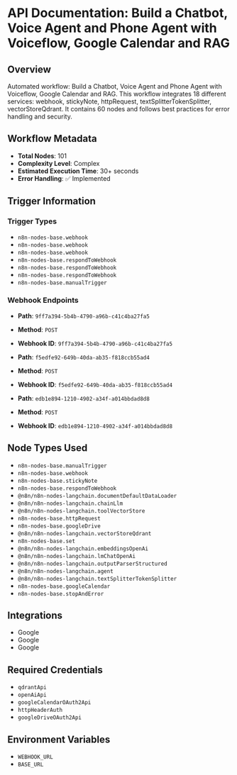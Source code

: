 # API Documentation: Build a Chatbot, Voice Agent and Phone Agent with Voiceflow, Google Calendar and RAG

## Overview
Automated workflow: Build a Chatbot, Voice Agent and Phone Agent with Voiceflow, Google Calendar and RAG. This workflow integrates 18 different services: webhook, stickyNote, httpRequest, textSplitterTokenSplitter, vectorStoreQdrant. It contains 60 nodes and follows best practices for error handling and security.

## Workflow Metadata
- **Total Nodes**: 101
- **Complexity Level**: Complex
- **Estimated Execution Time**: 30+ seconds
- **Error Handling**: ✅ Implemented

## Trigger Information
### Trigger Types
- `n8n-nodes-base.webhook`
- `n8n-nodes-base.webhook`
- `n8n-nodes-base.webhook`
- `n8n-nodes-base.respondToWebhook`
- `n8n-nodes-base.respondToWebhook`
- `n8n-nodes-base.respondToWebhook`
- `n8n-nodes-base.manualTrigger`

### Webhook Endpoints
- **Path**: `9ff7a394-5b4b-4790-a96b-c41c4ba27fa5`
- **Method**: `POST`
- **Webhook ID**: `9ff7a394-5b4b-4790-a96b-c41c4ba27fa5`

- **Path**: `f5edfe92-649b-40da-ab35-f818ccb55ad4`
- **Method**: `POST`
- **Webhook ID**: `f5edfe92-649b-40da-ab35-f818ccb55ad4`

- **Path**: `edb1e894-1210-4902-a34f-a014bbdad8d8`
- **Method**: `POST`
- **Webhook ID**: `edb1e894-1210-4902-a34f-a014bbdad8d8`


## Node Types Used
- `n8n-nodes-base.manualTrigger`
- `n8n-nodes-base.webhook`
- `n8n-nodes-base.stickyNote`
- `n8n-nodes-base.respondToWebhook`
- `@n8n/n8n-nodes-langchain.documentDefaultDataLoader`
- `@n8n/n8n-nodes-langchain.chainLlm`
- `@n8n/n8n-nodes-langchain.toolVectorStore`
- `n8n-nodes-base.httpRequest`
- `n8n-nodes-base.googleDrive`
- `@n8n/n8n-nodes-langchain.vectorStoreQdrant`
- `n8n-nodes-base.set`
- `@n8n/n8n-nodes-langchain.embeddingsOpenAi`
- `@n8n/n8n-nodes-langchain.lmChatOpenAi`
- `@n8n/n8n-nodes-langchain.outputParserStructured`
- `@n8n/n8n-nodes-langchain.agent`
- `@n8n/n8n-nodes-langchain.textSplitterTokenSplitter`
- `n8n-nodes-base.googleCalendar`
- `n8n-nodes-base.stopAndError`

## Integrations
- Google
- Google
- Google

## Required Credentials
- `qdrantApi`
- `openAiApi`
- `googleCalendarOAuth2Api`
- `httpHeaderAuth`
- `googleDriveOAuth2Api`

## Environment Variables
- `WEBHOOK_URL`
- `BASE_URL`
